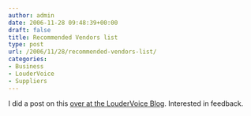 ```yaml
---
author: admin
date: 2006-11-28 09:48:39+00:00
draft: false
title: Recommended Vendors list
type: post
url: /2006/11/28/recommended-vendors-list/
categories:
- Business
- LouderVoice
- Suppliers
---
```


I did a post on this [over at the LouderVoice Blog](http://blog.loudervoice.com/2006/11/24/a-recommended-vendors-wiki-or-blog/). Interested in feedback.


